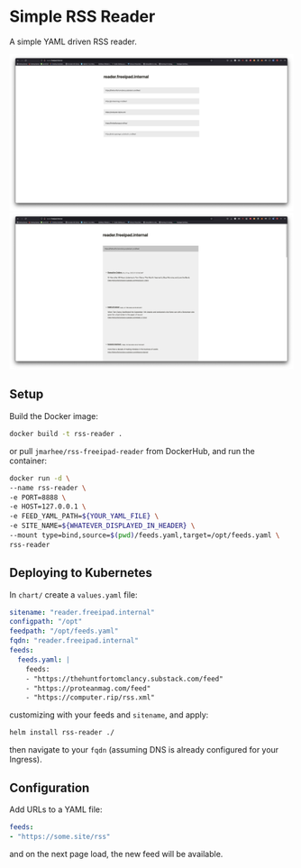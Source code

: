 # Simple RSS Reader

A simple YAML driven RSS reader.

![homepage](home.png)
![expanded-view](expanded.png)

## Setup

Build the Docker image:

```bash
docker build -t rss-reader .
```

or pull `jmarhee/rss-freeipad-reader` from DockerHub, and run the container:

```bash
docker run -d \
--name rss-reader \
-e PORT=8888 \
-e HOST=127.0.0.1 \
-e FEED_YAML_PATH=${YOUR_YAML_FILE} \
-e SITE_NAME=${WHATEVER_DISPLAYED_IN_HEADER} \
--mount type=bind,source=$(pwd)/feeds.yaml,target=/opt/feeds.yaml \
rss-reader
```

## Deploying to Kubernetes

In `chart/` create a `values.yaml` file:

```yaml
sitename: "reader.freeipad.internal"
configpath: "/opt"
feedpath: "/opt/feeds.yaml"
fqdn: "reader.freeipad.internal"
feeds:
  feeds.yaml: |
    feeds:
    - "https://thehuntfortomclancy.substack.com/feed"
    - "https://proteanmag.com/feed"
    - "https://computer.rip/rss.xml"
```

customizing with your feeds and `sitename`, and apply:

```bash
helm install rss-reader ./
```
then navigate to your `fqdn` (assuming DNS is already configured for your Ingress).

## Configuration

Add URLs to a YAML file:

```yaml
feeds:
- "https://some.site/rss"
```

and on the next page load, the new feed will be available.
